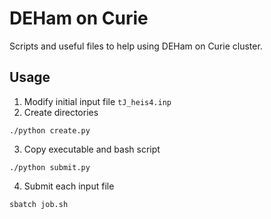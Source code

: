 DEHam on Curie
==============


Scripts and useful files to help using
DEHam on Curie cluster.

Usage
-----

1. Modify initial input file `tJ_heis4.inp`
2. Create directories

```
./python create.py
```

3. Copy executable and bash script

```
./python submit.py
```

4. Submit each input file

```
sbatch job.sh
```
